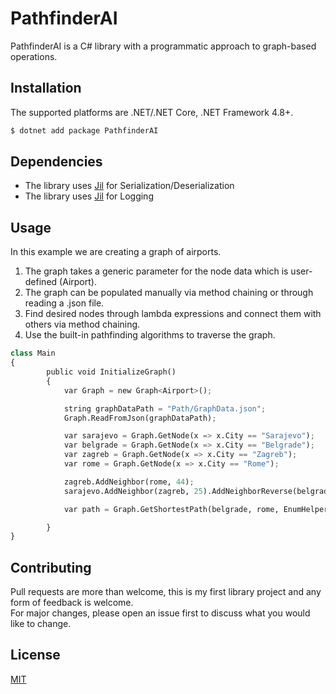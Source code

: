 # PathfinderAI

PathfinderAI is a C# library with a programmatic approach to graph-based operations.

## Installation

The supported platforms are .NET/.NET Core, .NET Framework 4.8+.

``` C# 
$ dotnet add package PathfinderAI
```
## Dependencies

* The library uses [Jil](https://www.nuget.org/packages/Jil/3.0.0-alpha2) for Serialization/Deserialization
* The library uses [Jil](https://www.nuget.org/packages/Serilog/2.11.0-dev-01371) for Logging


## Usage
In this example we are creating a graph of airports.

1. The graph takes a generic parameter for the node data which is user-defined (Airport).
2. The graph can be populated manually via method chaining or through reading a .json file.
3. Find desired nodes through lambda expressions and connect them with others via method chaining.
4. Use the built-in pathfinding algorithms to traverse the graph.

```python
class Main
{
        public void InitializeGraph()
        {
            var Graph = new Graph<Airport>();

            string graphDataPath = "Path/GraphData.json";
            Graph.ReadFromJson(graphDataPath);

            var sarajevo = Graph.GetNode(x => x.City == "Sarajevo");
            var belgrade = Graph.GetNode(x => x.City == "Belgrade");
            var zagreb = Graph.GetNode(x => x.City == "Zagreb");
            var rome = Graph.GetNode(x => x.City == "Rome");

            zagreb.AddNeighbor(rome, 44);
            sarajevo.AddNeighbor(zagreb, 25).AddNeighborReverse(belgrade, 23);

            var path = Graph.GetShortestPath(belgrade, rome, EnumHelper.Algorithms.DepthFirstSearch);

        }
}
```

## Contributing
Pull requests are more than welcome, this is my first library project and any form of feedback is welcome. 
  <br/> For major changes, please open an issue first to discuss what you would like to change.



## License
[MIT](https://choosealicense.com/licenses/mit/)
